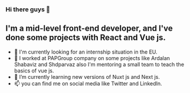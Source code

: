 ### Hi there guys 👋
## I'm a mid-level front-end developer, and I've done some projects with React and Vue js.
- 👀 I'm currently looking for an internship situation in the EU.
- 🔭 I worked at PAPGroup company on some projects like Ardalan Shabaviz and Shdparvaz also I'm mentoring a small team to teach the basics of vue js.
- 🌱 I’m currently learning new versions of Nuxt js and Next js.
- 📫 you can find me on social media like Twitter and LinkedIn.

<!--
**AmirrezaJM/AmirrezaJM** is a ✨ _special_ ✨ repository because its `README.md` (this file) appears on your GitHub profile.

Here are some ideas to get you started:

- 🔭 I’m currently working on ...
- 🌱 I’m currently learning ...
- 👯 I’m looking to collaborate on ...
- 🤔 I’m looking for help with ...
- 💬 Ask me about ...
- 📫 How to reach me: ...
- 😄 Pronouns: ...
- ⚡ Fun fact: ...
-->
